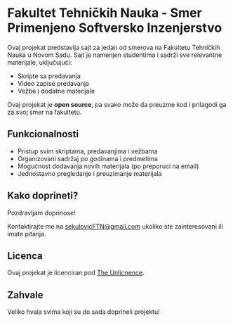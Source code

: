# Fakultet Tehničkih Nauka - Smer Primenjeno Softversko Inzenjerstvo

Ovaj projekat predstavlja sajt za jedan od smerova na Fakultetu Tehničkih Nauka u Novom Sadu. Sajt je namenjen studentima i sadrži sve relevantne materijale, uključujući:

- Skripte sa predavanja
- Video zapise predavanja
- Vežbe i dodatne materijale

Ovaj projekat je **open source**, pa svako može da preuzme kod i prilagodi ga za svoj smer na fakultetu.

## Funkcionalnosti

- Pristup svim skriptama, predavanjima i vežbama
- Organizovani sadržaj po godinama i predmetima
- Mogućnost dodavanja novih materijala (po preporuci na email)
- Jednostavno pregledanje i preuzimanje materijala

## Kako doprineti?

Pozdravljam doprinose!

Kontaktirajte me na sekulovicFTN@gmail.com ukoliko ste zainteresovani ili imate pitanja.

## Licenca

Ovaj projekat je licenciran pod [The Unlicnence]([[https://choosealicense.com/licenses/unlicense/]).

## Zahvale

Veliko hvala svima koji su do sada doprineli projektu!
